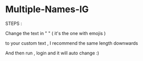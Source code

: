 # Multiple-Names-IG

STEPS :

Change the text in " " ( it's the one with emojis )

to your custom text , I recommend the same length downwards 

And then run , login and it will auto change :)
